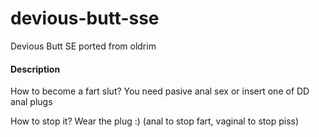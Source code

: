 # devious-butt-sse
Devious Butt SE ported from oldrim 



#### Description
How to become a fart slut?
You need pasive anal sex or insert one of DD anal plugs 

How to stop it?
Wear the plug :) (anal to stop fart, vaginal to stop piss)
